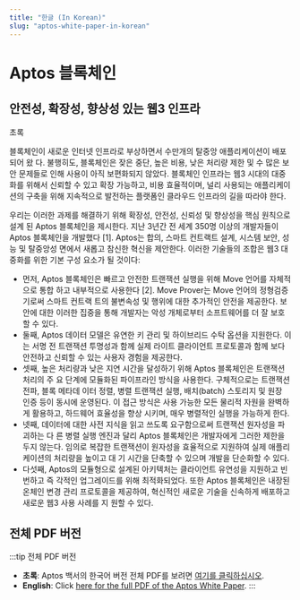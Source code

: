 ```yaml
---
title: "한글 (In Korean)"
slug: "aptos-white-paper-in-korean"
---
```


# Aptos 블록체인

## 안전성, 확장성, 향상성 있는 웹3 인프라

초록

블록체인이 새로운 인터넷 인프라로 부상하면서 수만개의 탈중앙 애플리케이션이 배포되어 왔
다. 불행히도, 블록체인은 잦은 중단, 높은 비용, 낮은 처리량 제한 및 수 많은 보안 문제들로 인해
사용이 아직 보편화되지 않았다. 블록체인 인프라는 웹3 시대의 대중화를 위해서 신뢰할 수 있고
확장 가능하고, 비용 효율적이며, 널리 사용되는 애플리케이션의 구축을 위해 지속적으로 발전하는
플랫폼인 클라우드 인프라의 길을 따라야 한다.

우리는 이러한 과제를 해결하기 위해 확장성, 안전성, 신뢰성 및 향상성을 핵심 원칙으로 설계
된 Aptos 블록체인을 제시한다. 지난 3년간 전 세계 350명 이상의 개발자들이 Aptos 블록체인을
개발했다 [1]. Aptos는 합의, 스마트 컨트랙트 설계, 시스템 보안, 성능 및 탈중앙성 면에서 새롭고
참신한 혁신을 제안한다. 이러한 기술들의 조합은 웹3 대중화를 위한 기본 구성 요소가 될 것이다:

- 먼저, Aptos 블록체인은 빠르고 안전한 트랜잭션 실행을 위해 Move 언어를 자체적으로 통합
  하고 내부적으로 사용한다 [2]. Move Prover는 Move 언어의 정형검증기로써 스마트 컨트랙
  트의 불변속성 및 행위에 대한 추가적인 안전을 제공한다. 보안에 대한 이러한 집중을 통해
  개발자는 악성 개체로부터 소프트웨어를 더 잘 보호할 수 있다.
- 둘째, Aptos 데이터 모델은 유연한 키 관리 및 하이브리드 수탁 옵션을 지원한다. 이는 서명
  전 트랜잭션 투명성과 함께 실제 라이트 클라이언트 프로토콜과 함께 보다 안전하고 신뢰할
  수 있는 사용자 경험을 제공한다.
- 셋째, 높은 처리량과 낮은 지연 시간을 달성하기 위해 Aptos 블록체인은 트랜잭션 처리의 주
  요 단계에 모듈화된 파이프라인 방식을 사용한다. 구체적으로는 트랜잭션 전파, 블록 메타데
  이터 정렬, 병렬 트랜잭션 실행, 배치(batch) 스토리지 및 원장 인증 등이 동시에 운영된다.
  이 접근 방식은 사용 가능한 모든 물리적 자원을 완벽하게 활용하고, 하드웨어 효율성을 향상
  시키며, 매우 병렬적인 실행을 가능하게 한다.
- 넷째, 데이터에 대한 사전 지식을 읽고 쓰도록 요구함으로써 트랜잭션 원자성을 파괴하는 다
  른 병렬 실행 엔진과 달리 Aptos 블록체인은 개발자에게 그러한 제한을 두지 않는다. 임의로
  복잡한 트랜잭션이 원자성을 효율적으로 지원하여 실제 애플리케이션의 처리량을 높이고 대
  기 시간을 단축할 수 있으며 개발을 단순화할 수 있다.
- 다섯째, Aptos의 모듈형으로 설계된 아키텍처는 클라이언트 유연성을 지원하고 빈번하고 즉
  각적인 업그레이드를 위해 최적화되었다. 또한 Aptos 블록체인은 내장된 온체인 변경 관리
  프로토콜을 제공하여, 혁신적인 새로운 기술을 신속하게 배포하고 새로운 웹3 사용 사례를 지
  원할 수 있다.

## 전체 PDF 버전

:::tip 전체 PDF 버전

- **초록**: Aptos 백서의 한국어 버전 전체 PDF를 보려면 [여기를 클릭하십시오](/papers/whitepaper-korean.pdf).
- **English**: Click [here for the full PDF of the Aptos White Paper](/papers/Aptos-Whitepaper.pdf).
  :::
